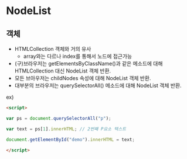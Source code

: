 # NodeList

## 객체
- HTMLCollection 객체와 거의 유사  
  - array와는 다르나 index를 통해서 노드에 접근가능
- (구)브라우저는 getElementsByClassName()과 같은 메소드에 대해 HTMLCollection 대신 NodeList 객체 반환.
- 모든 브아우저는 childNodes 속성에 대해 NodeList 객체 반환.
- 대부분의 브라우저는 querySelectorAll() 메소드에 대해 NodeList 객체 반환.

ex)
```html
<script>

var ps = document.querySelectorAll("p");

var text = ps[1].innerHTML; // 2번째 P요소 텍스트

document.getElementById("demo").innerHTML = text;

</script>
```